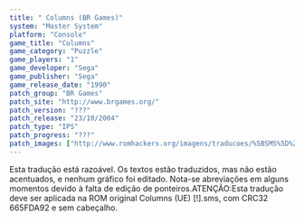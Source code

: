 ```yaml
---
title: " Columns (BR Games)"
system: "Master System"
platform: "Console"
game_title: "Columns"
game_category: "Puzzle"
game_players: "1"
game_developer: "Sega"
game_publisher: "Sega"
game_release_date: "1990"
patch_group: "BR Games"
patch_site: "http://www.brgames.org/"
patch_version: "???"
patch_release: "23/10/2004"
patch_type: "IPS"
patch_progress: "???"
patch_images: ["http://www.romhackers.org/imagens/traducoes/%5BSMS%5D%20Columns%20-%20BR%20Games%20-%201.png","http://www.romhackers.org/imagens/traducoes/%5BSMS%5D%20Columns%20-%20BR%20Games%20-%202.png","http://www.romhackers.org/imagens/traducoes/%5BSMS%5D%20Columns%20-%20BR%20Games%20-%203.png"]
---
```

Esta tradução está razoável. Os textos estão traduzidos, mas não estão acentuados, e nenhum gráfico foi editado. Nota-se abreviações em alguns momentos devido à falta de edição de ponteiros.ATENÇÃO:Esta tradução deve ser aplicada na ROM original Columns (UE) [!].sms, com CRC32 665FDA92 e sem cabeçalho.
